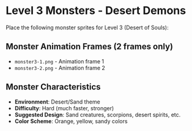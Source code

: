 # Level 3 Monsters - Desert Demons

Place the following monster sprites for Level 3 (Desert of Souls):

## Monster Animation Frames (2 frames only)
- `monster3-1.png` - Animation frame 1
- `monster3-2.png` - Animation frame 2

## Monster Characteristics
- **Environment**: Desert/Sand theme
- **Difficulty**: Hard (much faster, stronger)
- **Suggested Design**: Sand creatures, scorpions, desert spirits, etc.
- **Color Scheme**: Orange, yellow, sandy colors
